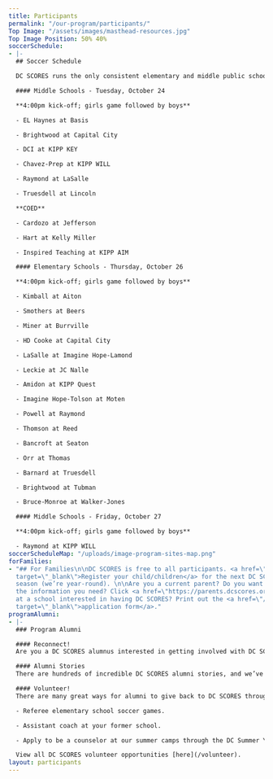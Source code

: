 ```yaml
---
title: Participants
permalink: "/our-program/participants/"
Top Image: "/assets/images/masthead-resources.jpg"
Top Image Position: 50% 40%
soccerSchedule:
- |-
  ## Soccer Schedule

  DC SCORES runs the only consistent elementary and middle public school soccer leagues for both boys and girls in the District of Columbia. Additionally, beginning in the fall of 2016, DC SCORES is running the DC SCORES City League, a District-wide recreation center soccer league run in partnership with the DC Department of Parks and Recreation. <a href="https://www.google.com/maps/d/u/0/viewer?mid=1ArueGtkLKryfnhjFva-7hHSZlD8&ll=38.8939219214454%2C-77.01469049999997&z=12" target="_blank">MAP of SITES</a>

  #### Middle Schools - Tuesday, October 24

  **4:00pm kick-off; girls game followed by boys**

  - EL Haynes at Basis

  - Brightwood at Capital City

  - DCI at KIPP KEY

  - Chavez-Prep at KIPP WILL

  - Raymond at LaSalle

  - Truesdell at Lincoln

  **COED**

  - Cardozo at Jefferson

  - Hart at Kelly Miller

  - Inspired Teaching at KIPP AIM

  #### Elementary Schools - Thursday, October 26

  **4:00pm kick-off; girls game followed by boys**

  - Kimball at Aiton

  - Smothers at Beers

  - Miner at Burrville

  - HD Cooke at Capital City

  - LaSalle at Imagine Hope-Lamond

  - Leckie at JC Nalle

  - Amidon at KIPP Quest

  - Imagine Hope-Tolson at Moten

  - Powell at Raymond

  - Thomson at Reed

  - Bancroft at Seaton

  - Orr at Thomas

  - Barnard at Truesdell

  - Brightwood at Tubman

  - Bruce-Monroe at Walker-Jones

  #### Middle Schools - Friday, October 27

  **4:00pm kick-off; girls game followed by boys**

  - Raymond at KIPP WILL
soccerScheduleMap: "/uploads/image-program-sites-map.png"
forFamilies:
- "## For Families\n\nDC SCORES is free to all participants. <a href=\"http://register.dcscores.org\"
  target=\"_blank\">Register your child/children</a> for the next DC SCORES programming
  season (we’re year-round). \n\nAre you a current parent? Do you want to get all
  the information you need? Click <a href=\"https://parents.dcscores.org/\" target=\"_blank\">HERE</a>\n\nWork
  at a school interested in having DC SCORES? Print out the <a href=\"/uploads/dc-scores-new-school-application-2017.pdf\"
  target=\"_blank\">application form</a>."
programAlumni:
- |-
  ### Program Alumni

  #### Reconnect!
  Are you a DC SCORES alumnus interested in getting involved with DC SCORES? It’s easy to do! Simply email <a href="mailto:alumni@dcscores.org" target="_blank">alumni@dcscores.org</a>. You can also connect on social media by following <a href="https://www.instagram.com/DCSalumni/" target="_blank">@DCSalumni</a> on Instagram and @dcscores on Snapchat.

  #### Alumni Stories
  There are hundreds of incredible DC SCORES alumni stories, and we’ve been lucky to document just a few of them on our [blog](/blog).

  #### Volunteer!
  There are many great ways for alumni to give back to DC SCORES through volunteering.

  - Referee elementary school soccer games.

  - Assistant coach at your former school.

  - Apply to be a counselor at our summer camps through the DC Summer Youth Employment Program (SYEP).

  View all DC SCORES volunteer opportunities [here](/volunteer).
layout: participants
---
```


